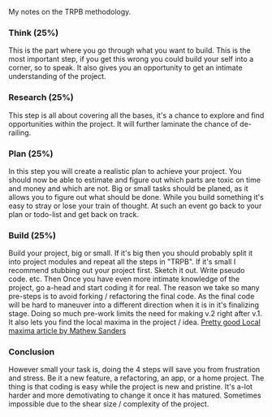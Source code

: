 My notes on the TRPB methodology<!--more-->.

### Think (25%)
This is the part where you go through what you want to build. This is the most important step, if you get this wrong you could build your self into a corner, so to speak. It also gives you an opportunity to get an intimate understanding of the project.

### Research (25%)
This step is all about covering all the bases, it's a chance to explore and find opportunities within the project. It will further laminate the chance of de-railing. 

### Plan (25%)
In this step you will create a realistic plan to achieve your project. You should now be able to estimate and figure out which parts are toxic on time and money and which are not. Big or small tasks should be planed, as it allows you to figure out what should be done. While you build something it's easy to stray or lose your train of thought. At such an event go back to your plan or todo-list and get back on track.

### Build (25%)
Build your project, big or small. If it's big then you should probably split it into project modules and repeat all the steps in "TRPB". If it's small I recommend stubbing out your project first. Sketch it out. Write pseudo code. etc. Then Once you have even more intimate knowledge of the project, go a-head and start coding it for real. The reason we take so many pre-steps is to avoid forking / refactoring the final code. As the final code will be hard to maneuver into a different direction when it is in it's finalizing stage. Doing so much pre-work limits the need for making v.2 right after v.1. It also lets you find the local maxima in the project / idea. [Pretty good Local maxima article by Mathew Sanders](http://mathewsanders.com/local-maxima-thinking-tools-for-design/)

### Conclusion
However small your task is, doing the 4 steps will save you from frustration and stress. Be it a new feature, a refactoring, an app, or a home project. The thing is that coding is easy while the project is new and pristine. It's a-lot harder and more demotivating to change it once it has matured. Sometimes impossible due to the shear size / complexity of the project.
